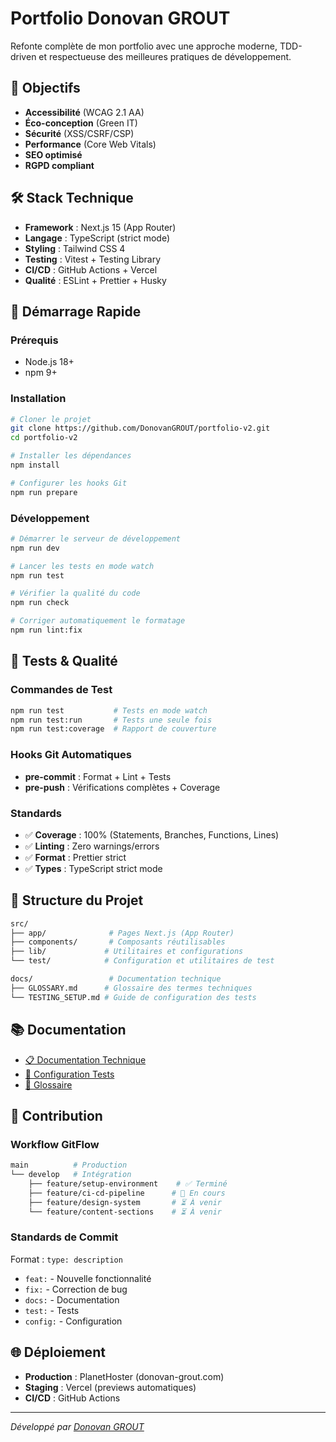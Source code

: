 # Portfolio Donovan GROUT

<!-- DEPLOY-LINK-START -->
<!-- Pas encore déployé -->
<!-- DEPLOY-LINK-END -->

Refonte complète de mon portfolio avec une approche moderne, TDD-driven et respectueuse des meilleures pratiques de développement.

## 🎯 Objectifs

- **Accessibilité** (WCAG 2.1 AA)
- **Éco-conception** (Green IT)
- **Sécurité** (XSS/CSRF/CSP)
- **Performance** (Core Web Vitals)
- **SEO optimisé**
- **RGPD compliant**

## 🛠️ Stack Technique

- **Framework** : Next.js 15 (App Router)
- **Langage** : TypeScript (strict mode)
- **Styling** : Tailwind CSS 4
- **Testing** : Vitest + Testing Library
- **CI/CD** : GitHub Actions + Vercel
- **Qualité** : ESLint + Prettier + Husky

## 🚀 Démarrage Rapide

### Prérequis

- Node.js 18+
- npm 9+

### Installation

```bash
# Cloner le projet
git clone https://github.com/DonovanGROUT/portfolio-v2.git
cd portfolio-v2

# Installer les dépendances
npm install

# Configurer les hooks Git
npm run prepare
```

### Développement

```bash
# Démarrer le serveur de développement
npm run dev

# Lancer les tests en mode watch
npm run test

# Vérifier la qualité du code
npm run check

# Corriger automatiquement le formatage
npm run lint:fix
```

## 🧪 Tests & Qualité

### Commandes de Test

```bash
npm run test           # Tests en mode watch
npm run test:run       # Tests une seule fois
npm run test:coverage  # Rapport de couverture
```

### Hooks Git Automatiques

- **pre-commit** : Format + Lint + Tests
- **pre-push** : Vérifications complètes + Coverage

### Standards

- ✅ **Coverage** : 100% (Statements, Branches, Functions, Lines)
- ✅ **Linting** : Zero warnings/errors
- ✅ **Format** : Prettier strict
- ✅ **Types** : TypeScript strict mode

## 📁 Structure du Projet

```bash
src/
├── app/              # Pages Next.js (App Router)
├── components/       # Composants réutilisables
├── lib/             # Utilitaires et configurations
└── test/            # Configuration et utilitaires de test

docs/                 # Documentation technique
├── GLOSSARY.md      # Glossaire des termes techniques
└── TESTING_SETUP.md # Guide de configuration des tests
```

## 📚 Documentation

- [📋 Documentation Technique](TECHNICAL_DOCUMENTATION.md)
- [🧪 Configuration Tests](docs/TESTING_SETUP.md)
- [📖 Glossaire](docs/GLOSSARY.md)

## 🤝 Contribution

### Workflow GitFlow

```bash
main          # Production
└── develop   # Intégration
    ├── feature/setup-environment    # ✅ Terminé
    ├── feature/ci-cd-pipeline      # 🚧 En cours
    ├── feature/design-system       # ⏳ À venir
    └── feature/content-sections    # ⏳ À venir
```

### Standards de Commit

Format : `type: description`

- `feat:` - Nouvelle fonctionnalité
- `fix:` - Correction de bug
- `docs:` - Documentation
- `test:` - Tests
- `config:` - Configuration

## 🌐 Déploiement

- **Production** : PlanetHoster (donovan-grout.com)
- **Staging** : Vercel (previews automatiques)
- **CI/CD** : GitHub Actions

---

_Développé par [Donovan GROUT](https://github.com/DonovanGROUT)_
